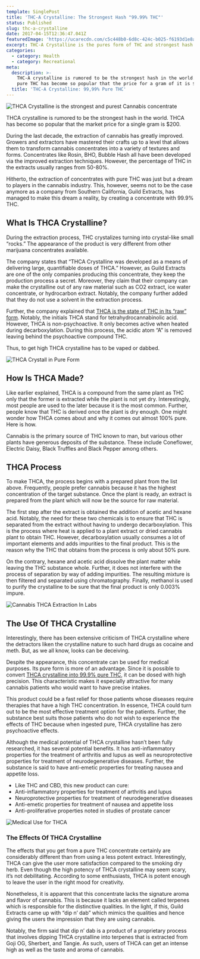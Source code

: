 ```yaml
---
template: SinglePost
title: 'THC-A Crystalline: The Strongest Hash "99.99% THC"'
status: Published
slug: thc-a-crystalline
date: 2017-04-15T12:36:47.041Z
featuredImage: 'https://ucarecdn.com/c5c448b0-6d8c-424c-b025-f6193d1e8a58/'
excerpt: THC-A Crystalline is the pures form of THC and strongest hash available
categories:
  - category: Health
  - category: Recreational
meta:
  description: >-
    THC-A crystalline is rumored to be the strongest hash in the world. In fact,
    pure THC has become so popular that the price for a gram of it is $200
  title: 'THC-A Crystalline: 99,99% Pure THC'
---
```

![THCA Crystalline is the strongest and purest Cannabis concentrate](https://ucarecdn.com/8efe1c97-ab19-469a-8750-f908e73a3fcf/)

THCA crystalline is rumored to be the strongest hash in the world. THCA has become so popular that the market price for a single gram is $200.

During the last decade, the extraction of cannabis has greatly improved. Growers and extractors have mastered their crafts up to a level that allows them to transform cannabis concentrates into a variety of textures and forms.  Concentrates like Rosin, BHO, Bubble Hash all have been developed via the improved extraction techniques. However, the percentage of THC in the extracts usually ranges from 50-80%.

Hitherto, the extraction of concentrates with pure THC was just but a dream to players in the cannabis industry. This, however, seems not to be the case anymore as a company from Southern California, Guild Extracts, has managed to make this dream a reality, by creating a concentrate with 99.9% THC.


<div data-mantis-zone="weedhack"></div>
<script>window.mantis.push(['display', 'refresh', 'weedhack']);</script>


## What Is THCA Crystalline?

During the extraction process, THC crystalizes turning into crystal-like small “rocks.” The appearance of the product is very different from other marijuana concentrates available.

The company states that “THCA Crystalline was developed as a means of delivering large, quantifiable doses of THCA.” However, as Guild Extracts are one of the only companies producing this concentrate, they keep the production process a secret. Moreover, they claim that their company can make the crystalline out of any raw material such as CO2 extract, ice water concentrate, or hydrocarbon extract. Notably, the company further added that they do not use a solvent in the extraction process.

Further, the company explained that [THCA is the state of THC in Its “raw” form](http://weedshome.com/thc-vs-thca-cannabinoid-profiling). Notably, the initials THCA stand for tetrahydrocannabinolic acid. However, THCA is non-psychoactive. It only becomes active when heated during decarboxylation. During this process, the acidic atom “A” is removed leaving behind the psychoactive compound THC.

Thus, to get high THCA crystalline has to be vaped or dabbed.

![THCA Crystall in Pure Form](https://ucarecdn.com/be0e8d09-a6d9-49bf-8882-231e86c19c05/)

## How Is THCA Made?

Like earlier explained, THCA is a compound from the same plant as THC only that the former is extracted while the plant is not yet dry. Interestingly, most people are used to the later because it is the most common. Further, people know that THC is derived once the plant is dry enough. One might wonder how THCA comes about and why it comes out almost 100% pure. Here is how.

Cannabis is the primary source of THC known to man, but various other plants have generous deposits of the substance. These include Coneflower, Electric Daisy, Black Truffles and Black Pepper among others.

<div data-mantis-zone="wh"></div>
<script>window.mantis.push(['display', 'refresh', 'wh']);</script>

## THCA Process

To make THCA, the process begins with a prepared plant from the list above. Frequently, people prefer cannabis because it has the highest concentration of the target substance. Once the plant is ready, an extract is prepared from the plant which will now be the source for raw material.

The first step after the extract is obtained the addition of acetic and hexane acid. Notably, the need for these two chemicals is to ensure that THC is separated from the extract without having to undergo decarboxylation. This is the process where heat is applied to a plant extract or dried cannabis plant to obtain THC. However, decarboxylation usually consumes a lot of important elements and adds impurities to the final product. This is the reason why the THC that obtains from the process is only about 50% pure.

On the contrary, hexane and acetic acid dissolve the plant matter while leaving the THC substance whole. Further, it does not interfere with the process of separation by way of adding impurities. The resulting mixture is then filtered and separated using chromatography. Finally, methanol is used to purify the crystalline to be sure that the final product is only 0.003% impure.

![Cannabis THCA Extraction In Labs](https://ucarecdn.com/54f76833-8944-4bb6-93b2-6f7a3ed929fe/)

## The Use Of THCA Crystalline

Interestingly, there has been extensive criticism of THCA crystalline where the detractors liken the crystalline nature to such hard drugs as cocaine and meth. But, as we all know, looks can be deceiving.

Despite the appearance, this concentrate can be used for medical purposes. Its pure form is more of an advantage. Since it is possible to convert [THCA crystalline into 99.9% pure THC](https://www.ncbi.nlm.nih.gov/pmc/articles/PMC5510775/), it can be dosed with high precision. This characteristic makes it especially attractive for many cannabis patients who would want to have precise intakes.

This product could be a fast relief for those patients whose diseases require therapies that have a high THC concentration. In essence, THCA could turn out to be the most effective treatment option for the patients. Further, the substance best suits those patients who do not wish to experience the effects of THC because when ingested pure, THCA crystalline has zero psychoactive effects.

Although the medical potential of THCA crystalline hasn’t been fully researched, it has several potential benefits. It has anti-inflammatory properties for the treatment of arthritis and lupus as well as neuroprotective properties for treatment of neurodegenerative diseases. Further, the substance is said to have anti-emetic properties for treating nausea and appetite loss.

* Like THC and CBD, this new product can cure:
* Anti-inflammatory properties for treatment of arthritis and lupus
* Neuroprotective properties for treatment of neurodegenerative diseases
* Anti-emetic properties for treatment of nausea and appetite loss
* Anti-proliferative properties noted in studies of prostate cancer

![Medical Use for THCA ](https://ucarecdn.com/5ac650a7-f3c6-49f3-84f4-97ae6c5b381a/)

### The Effects Of THCA Crystalline

The effects that you get from a pure THC concentrate certainly are considerably different than from using a less potent extract. Interestingly, THCA can give the user more satisfaction compared to the smoking dry herb. Even though the high potency of THCA crystalline may seem scary, it’s not debilitating. According to some enthusiasts, THCA is potent enough to leave the user in the right mood for creativity.

Nonetheless, it is apparent that this concentrate lacks the signature aroma and flavor of cannabis. This is because it lacks an element called terpenes which is responsible for the distinctive qualities. In the light, if this, Guild Extracts came up with “dip n’ dab” which mimics the qualities and hence giving the users the impression that they are using cannabis.

Notably, the firm said that dip n’ dab is a product of a proprietary process that involves dipping THCA crystalline into terpenes that is extracted from Goji OG, Sherbert, and Tangie. As such, users of THCA can get an intense high as well as the taste and aroma of cannabis.
